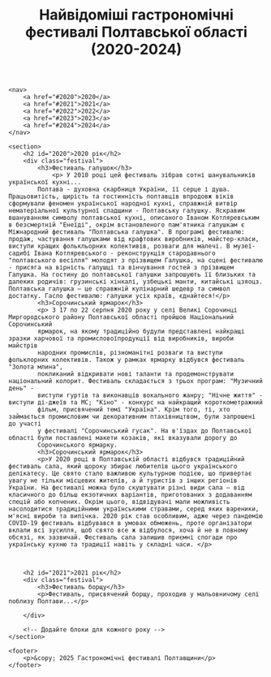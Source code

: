 
<html lang="uk">
<head>
    <meta charset="UTF-8">
    <meta name="viewport" content="width=device-width, initial-scale=1.0">
    <title>Гастрономічні фестивалі Полтавської області</title>
    <link rel="stylesheet" href="styles.css">
</head>
<body>
    <header>
        <h1>Найвідоміші гастрономічні фестивалі Полтавської області (2020-2024)</h1>
    </header>

    <nav>
		<a href="#2020">2020</a>
		<a href="#2021">2021</a>
		<a href="#2022">2022</a>
		<a href="#2023">2023</a>
		<a href="#2024">2024</a>
    </nav>

    <section>
        <h2 id="2020">2020 рік</h2>
        <div class="festival">
            <h3>Фестиваль галушок</h3>
           		<p> У 2010 році цей фестиваль зібрав сотні шанувальників української кухні...
			Полтава - духовна скарбниця України, її серце і душа. Працьовитість, щирість та гостинність полтавців впродовж віків сформували феномен української народної кухні, справжній витвір нематеріальної культурної спадщини - Полтавську галушку. Яскравим вшануванням символу полтавської кухні, описаного Іваном Котляревським в безсмертній "Енеїді", окрім встановленого пам'ятника галушкам є Міжнародний фестиваль "Полтавська галушка". В програмі фестивалю: продаж, частування галушками від крафтових виробників, майстер-класи, виступи кращих фолькльорних колективів, розваги для малечі. В музеї-садибі Івана Котляревського - реконструкція стародавнього "полтавського весілля" молодят з прізвищем Галушка, на сцені фестивалю - присяга на вірність галушці та вінчування гостей з прізвищем Галушка. На гостину до полтавської галушки запрошують її близьких та далеких родичів: грузинські хінкалі, узбецькі манти, китайські цзяоцз. Полтавська галушка – це справжній кулінарний шедевр та символ достатку. Гасло фестивалю: галушки усіх країв, єднайтеся!</p>
			<h3>Сорочинський ярмарок</h3>
			<p> З 17 по 22 серпня 2020 року у селі Великі Сорочинці Миргородського району Полтавської області пройшов Національний Сорочинський 
			ярмарок, на якому традиційно будули представлені найкращі зразки харчової та промисловоїпродукції від виробників, вироби майстрів 
			народних промислів, різноманітні розваги та виступи фольклорних колективів. Також у рамках ярмарку відбувся фестиваль "Золота млина", 
			покликаний відкривати нові таланти та продемонструвати національний колорит. Фестиваль складається з трьох програм: "Музичний день" -
			виступи гуртів та виконавців вокального жанру; "Нічне життя" - виступи ді-джеїв та МС; "Кіно" - конкурс на найкращий короткометражний 
			фільм, присвячений темі "Україна". Крім того, ті, хто займається промисловим чи декоративним птахівництвом, були запрошені до участі
			у фестивалі "Сорочинський гусак". На в'їздах до Полтавської області були поставлені макети козаків, які вказували дорогу до 
			Сорочинського ярмарку.
  			<h3>Сорочинський ярмарок</h3>
 			<p>У 2020 році в Полтавській області відбувся традиційний фестиваль сала, який щороку збирає любителів цього українського делікатесу. Це свято стало важливою культурною подією, що привертає увагу не тільки місцевих жителів, а й туристів з інших регіонів України. На фестивалі можна було скуштувати різні види сала — від класичного до більш екзотичних варіантів, приготованих з додаванням спецій або копчених. Окрім цього, відвідувачі мали можливість насолодитися традиційними українськими стравами, серед яких вареники, м'ясні вироби та випічка. 2020 рік став особливим, адже через пандемію COVID-19 фестиваль відбувався в умовах обмежень, проте організатори вклали всі зусилля, щоб свято все ж відбулося, хоча й не в повному обсязі, як зазвичай. Фестиваль сала залишив приємні спогади про українську кухню та традиції навіть у складні часи. </p>
   
            

        <h2 id="2021">2021 рік</h2>
        <div class="festival">
            <h3>Фестиваль борщу</h3>
            <p>Фестиваль, присвячений борщу, проходив у мальовничому селі поблизу Полтави...</p>
            
        </div>

        <!-- Додайте блоки для кожного року -->
    </section>

    <footer>
        <p>&copy; 2025 Гастрономічні фестивалі Полтавщини</p>
    </footer>
</body>
</html>
